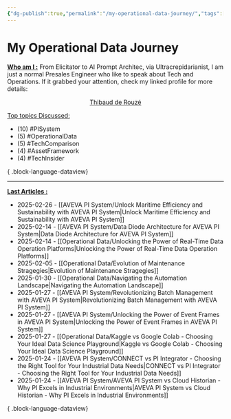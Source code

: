 ```yaml
---
{"dg-publish":true,"permalink":"/my-operational-data-journey/","tags":["gardenEntry"]}
---
```


# My Operational Data Journey

<u>**Who am I :**</u>
From Elicitator to AI Prompt Architec, via Ultracrepidarianist, I am just a normal Presales Engineer who like to speak about Tech and Operations. If it grabbed your attention, check my linked profile for more details:
<center><script src="https://platform.linkedin.com/badges/js/profile.js" async defer type="text/javascript"></script>
<div class="badge-base LI-profile-badge" data-locale="fr_FR" data-size="medium" data-theme="light" data-type="VERTICAL" data-vanity="tderouze" data-version="v1"><a class="badge-base__link LI-simple-link" href="https://fr.linkedin.com/in/tderouze?trk=profile-badge">Thibaud de Rouzé</a></div></center>


<u>Top topics Discussed:</u>
- (10) #PISystem
- (5) #OperationalData
- (5) #TechComparison
- (4) #AssetFramework
- (4) #TechInsider

{ .block-language-dataview}

---
<u>**Last Articles :**</u>
- 2025-02-26 - [[AVEVA PI System/Unlock Maritime Efficiency and Sustainability with AVEVA PI System\|Unlock Maritime Efficiency and Sustainability with AVEVA PI System]]
- 2025-02-14 - [[AVEVA PI System/Data Diode Architecture for AVEVA PI System\|Data Diode Architecture for AVEVA PI System]]
- 2025-02-14 - [[Operational Data/Unlocking the Power of Real-Time Data Operation Platforms\|Unlocking the Power of Real-Time Data Operation Platforms]]
- 2025-02-05 - [[Operational Data/Evolution of Maintenance Stragegies\|Evolution of Maintenance Stragegies]]
- 2025-01-30 - [[Operational Data/Navigating the Automation Landscape\|Navigating the Automation Landscape]]
- 2025-01-27 - [[AVEVA PI System/Revolutionizing Batch Management with AVEVA PI System\|Revolutionizing Batch Management with AVEVA PI System]]
- 2025-01-27 - [[AVEVA PI System/Unlocking the Power of Event Frames in AVEVA PI System\|Unlocking the Power of Event Frames in AVEVA PI System]]
- 2025-01-27 - [[Operational Data/Kaggle vs Google Colab - Choosing Your Ideal Data Science Playground\|Kaggle vs Google Colab - Choosing Your Ideal Data Science Playground]]
- 2025-01-24 - [[AVEVA PI System/CONNECT vs PI Integrator - Choosing the Right Tool for Your Industrial Data Needs\|CONNECT vs PI Integrator - Choosing the Right Tool for Your Industrial Data Needs]]
- 2025-01-24 - [[AVEVA PI System/AVEVA PI System vs Cloud Historian - Why PI Excels in Industrial Environments\|AVEVA PI System vs Cloud Historian - Why PI Excels in Industrial Environments]]

{ .block-language-dataview}


